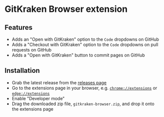 # GitKraken Browser extension

## Features

- Adds an "Open with GitKraken" option to the `Code` dropdowns on GitHub
- Adds a "Checkout with GitKraken" option to the `Code` dropdowns on pull requests on GitHub
- Adds a "Open with GitKraken" button to commit pages on GitHub

## Installation

- Grab the latest release from the [releases page](https://github.com/gitkraken/gitkraken-browser/releases)
- Go to the extensions page in your browser, e.g. [`chrome://extensions`](chrome://extensions) or [`edge://extensions`](edge://extensions)
- Enable "Developer mode"
- Drag the downloaded zip file, `gitkraken-browser.zip`, and drop it onto the extensions page
